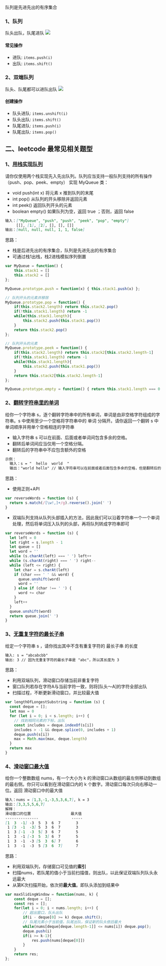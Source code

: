 队列是先进先出的有序集合
### 1、队列
队头出队，队尾进队
![](https://oscimg.oschina.net/oscnet/up-00b58b3ac1e1a2e5b9698fbece554b334d8.png)
#### 常见操作
* 进队: `items.push(i)`
* 出队: `items.shift()`

### 2、双端队列
队头、队尾都可以进队出队
![](https://oscimg.oschina.net/oscnet/up-ed86117a659bee898cdc8e2969bb72c0770.png)
#### 创建操作
* 队头进队: `items.unshift(i)`
* 队头出队: `items.shift()`
* 队尾进队: `items.push(i)`
* 队尾出队: `items.pop()`

## 二、leetcode 最常见相关题型
### 1、[用栈实现队列](https://leetcode-cn.com/problems/implement-queue-using-stacks/)
请你仅使用两个栈实现先入先出队列。队列应当支持一般队列支持的所有操作（push、pop、peek、empty）
实现 MyQueue 类：
* void push(int x) 将元素 x 推到队列的末尾
* int pop() 从队列的开头移除并返回元素
* int peek() 返回队列开头的元素
* boolean empty() 如果队列为空，返回 true ；否则，返回 false

```md
输入：["MyQueue", "push", "push", "peek", "pop", "empty"]
     [[], [1], [2], [], [], []]
输出：[null, null, null, 1, 1, false]
```
思路：
* 栈是后进先出的有序集合，队列是先进先出的有序集合
* 可通过栈1出栈，栈2进栈模拟序列倒置
```js
var MyQueue = function() {
    this.stack1 = []
    this.stack2 = []
};

MyQueue.prototype.push = function(x) { this.stack1.push(x) };

// 队列开头的元素并移除
MyQueue.prototype.pop = function() {
    if(this.stack2.length) return this.stack2.pop()
    if(!this.stack1.length) return -1
    while(this.stack1.length){
        this.stack2.push(this.stack1.pop())
    }
    return this.stack2.pop()
};

// 队列开头的元素
MyQueue.prototype.peek = function() {
    if(this.stack2.length) return this.stack2[this.stack2.length-1]
    if(!this.stack1.length) return -1
    while(this.stack1.length){
        this.stack2.push(this.stack1.pop())
    }
    return this.stack2[this.stack2.length-1]
};

MyQueue.prototype.empty = function() { return this.stack1.length === 0 && this.stack2.length ===0 };

```

### 2、[翻转字符串⾥的单词](https://leetcode-cn.com/problems/reverse-words-in-a-string/)
给你一个字符串 s，逐个翻转字符串中的所有单词，单词是由非空格字符组成的字符串。s 中使用至少一个空格将字符串中的 单词 分隔开。请你返回一个翻转 s 中单词顺序并用单个空格相连的字符串
* 输入字符串 s 可以在前面、后面或者单词间包含多余的空格。
* 翻转后单词间应当仅用一个空格分隔。
* 翻转后的字符串中不应包含额外的空格
```md
示例：
  输入：s = "  hello  world  "
  输出："world hello" // 输入字符串可以在前面或者后面包含多余的空格，但是翻转后的字符不能包括
```
思路：
* 使用正则+API
```js
var reverseWords = function (s) {
  return s.match(/[\w!,]+/g).reverse().join(' ')
}
```
* 双端队列支持从队列头部插入的方法，因此我们可以沿着字符串一个一个单词处理，然后将单词压入队列的头部，再将队列转成字符串即可
```js
var reverseWords = function (s) {
  let left = 0
  let right = s.length - 1
  let queue = []
  let word = ''
  while (s.charAt(left) === ' ') left++
  while (s.charAt(right) === ' ') right--
  while (left <= right) {
    let char = s.charAt(left)
    if (char === ' ' && word) {
      queue.unshift(word)
      word = ''
    } else if (char !== ' ') {
      word += char
    }
    left++
  }
  queue.unshift(word)
  return queue.join(' ')
}
```
### 3、[⽆重复字符的最⻓⼦串](https://leetcode-cn.com/problems/longest-substring-without-repeating-characters/)
给定一个字符串 s ，请你找出其中不含有重复字符的 最长子串 的长度
```md
输入: s = "abcabcbb"
输出: 3 // 因为无重复字符的最长子串是 "abc"，所以其长度为 3
```
思路：
* 利用双端队列，滑动窗口存储当前非重复字符
* 窗口队列若存在字符A与当前字符一致，则将[队头～A]的字符全部出队
* 扫描过程，不断更新滑动窗口，并比较最大值
```js
var lengthOfLongestSubstring = function (s) {
  const deque = [];
  let max = 0
  for (let i = 0; i < s.length; i++) {
    // 找到相同元素的下标，出队
    const includes = deque.indexOf(s[i])
    includes > -1 && deque.splice(0, includes + 1)
    deque.push(s[i])
    max = Math.max(max, deque.length)
  }
  return max
}
```
### 4、[滑动窗⼝最⼤值](https://leetcode-cn.com/problems/sliding-window-maximum/)
给你一个整数数组 nums，有一个大小为 k 的滑动窗口从数组的最左侧移动到数组的最右侧。你只可以看到在滑动窗口内的 k 个数字。滑动窗口每次只向右移动一位。返回 滑动窗口中的最大值 

```md
输入：nums = [1,3,-1,-3,5,3,6,7], k = 3
输出：[3,3,5,5,6,7]
解释：
滑动窗口的位置                  最大值
---------------               -----
[1  3  -1] -3  5  3  6  7       3
 1 [3  -1  -3] 5  3  6  7       3
 1  3 [-1  -3  5] 3  6  7       5
 1  3  -1 [-3  5  3] 6  7       5
 1  3  -1  -3 [5  3  6] 7       6
 1  3  -1  -3  5 [3  6  7]      7
```
思路：
* 利用双端队列，存储窗口可见值的**索引**
* 扫描nums，若队尾的值小于当前扫描值，则出队，以此保证双端队列队头永远最大
* 从第K次扫描开始，依次把**最大值**。即队头添加到结果中

```js
var maxSlidingWindow = function(nums, k) {
    const deque = [];
    const res = [];
    for(let i = 0; i < nums.length; i++) {
        // 超出窗口，队头出队
        if(i - deque[0] >= k) deque.shift();
        // 队尾元素小于当前值，队尾出队，保证新的队头依旧最大
        while(nums[deque[deque.length-1]] <= nums[i]) deque.pop();
        deque.push(i)
        if(i >= k-1){
            res.push(nums[deque[0]])
        }
    }
    return res;
};
```